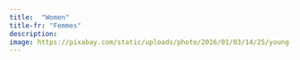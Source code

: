```yaml
---
title:  "Women"
title-fr: "Femmes"
description:
image: https://pixabay.com/static/uploads/photo/2016/01/03/14/25/young-woman-1119479_960_720.jpg
---
```

